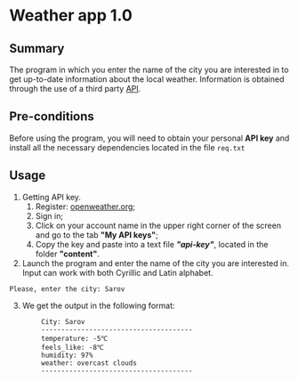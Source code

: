 # Weather app 1.0
## Summary
The program in which you enter the name of the city you are interested in to get up-to-date information about the local weather.
Information is obtained through the use of a third party [API](https://openweathermap.org/api).

## Pre-conditions
Before using the program, you will need to obtain your personal **API key** and install all the necessary dependencies located in the file `req.txt`

## Usage
1. Getting API key.
   1. Register: [openweather.org](https://openweathermap.org/);
   2. Sign in;
   3. Click on your account name in the upper right corner of the screen and go to the tab **"My API keys"**;
   4. Copy the key and paste into a text file ***"api-key"***, located in the folder **"content"**.
2. Launch the program and enter the name of the city you are interested in. Input can work with both Cyrillic and Latin alphabet.
```terminal
Please, enter the city: Sarov
```
3. We get the output in the following format:
```Terminal
        City: Sarov
        --------------------------------------
        temperature: -5℃
        feels_like: -8℃
        humidity: 97%
        weather: overcast clouds
        --------------------------------------
```